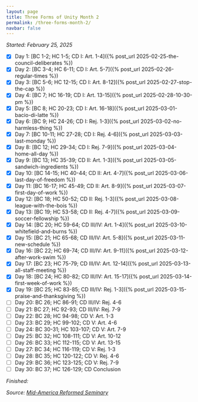 ```yaml
---
layout: page
title: Three Forms of Unity Month 2
permalink: /three-forms-month-2/
navbar: false
---
```


*Started: February 25, 2025*

- [x] Day 1: [BC 1-2; HC 1-5; CD I: Art. 1-4]({% post_url 2025-02-25-the-council-deliberates %})
- [x] Day 2: [BC 3-4; HC 6-11; CD I: Art. 5-7]({% post_url 2025-02-26-regular-times %})
- [x] Day 3: [BC 5-6; HC 12-15; CD I: Art. 8-12]({% post_url 2025-02-27-stop-the-cap %})
- [x] Day 4: [BC 7; HC 16-19; CD I: Art. 13-15]({% post_url 2025-02-28-10-30-pm %})
- [x] Day 5: [BC 8; HC 20-23; CD I: Art. 16-18]({% post_url 2025-03-01-bacio-di-latte %})
- [x] Day 6: [BC 9; HC 24-26; CD I: Rej. 1-3]({% post_url 2025-03-02-no-harmless-thing %})
- [x] Day 7: [BC 10-11; HC 27-28; CD I: Rej. 4-6]({% post_url 2025-03-03-last-monday %})
- [x] Day 8: [BC 12; HC 29-34; CD I: Rej. 7-9]({% post_url 2025-03-04-home-all-day %})
- [x] Day 9: [BC 13; HC 35-39; CD II: Art. 1-3]({% post_url 2025-03-05-sandwich-ingredients %})
- [x] Day 10: [BC 14-15; HC 40-44; CD II: Art. 4-7]({% post_url 2025-03-06-last-day-of-freedom %})
- [x] Day 11: [BC 16-17; HC 45-49; CD II: Art. 8-9]({% post_url 2025-03-07-first-day-of-work %})
- [x] Day 12: [BC 18; HC 50-52; CD II: Rej. 1-3]({% post_url 2025-03-08-league-with-the-bois %})
- [x] Day 13: [BC 19; HC 53-58; CD II: Rej. 4-7]({% post_url 2025-03-09-soccer-fellowship %})
- [x] Day 14: [BC 20; HC 59-64; CD III/IV: Art. 1-4]({% post_url 2025-03-10-whitefield-and-burns %})
- [x] Day 15: [BC 21; HC 65-68; CD III/IV: Art. 5-8]({% post_url 2025-03-11-new-schedule %})
- [x] Day 16: [BC 22; HC 69-74; CD III/IV: Art. 9-11]({% post_url 2025-03-12-after-work-swim %})
- [x] Day 17: [BC 23; HC 75-79; CD III/IV: Art. 12-14]({% post_url 2025-03-13-all-staff-meeting %})
- [x] Day 18: [BC 24; HC 80-82; CD III/IV: Art. 15-17]({% post_url 2025-03-14-first-week-of-work %})
- [x] Day 19: [BC 25; HC 83-85; CD III/IV: Rej. 1-3]({% post_url 2025-03-15-praise-and-thanksgiving %})
- [ ] Day 20: BC 26; HC 86-91; CD III/IV: Rej. 4-6
- [ ] Day 21: BC 27; HC 92-93; CD III/IV: Rej. 7-9
- [ ] Day 22: BC 28; HC 94-98; CD V: Art. 1-3
- [ ] Day 23: BC 29; HC 99-102; CD V: Art. 4-6
- [ ] Day 24: BC 30-31; HC 103-107; CD V: Art. 7-9
- [ ] Day 25: BC 32; HC 108-111; CD V: Art. 10-12
- [ ] Day 26: BC 33; HC 112-115; CD V: Art. 13-15
- [ ] Day 27: BC 34; HC 116-119; CD V: Rej. 1-3
- [ ] Day 28: BC 35; HC 120-122; CD V: Rej. 4-6
- [ ] Day 29: BC 36; HC 123-125; CD V: Rej. 7-9
- [ ] Day 30: BC 37; HC 126-129; CD Conclusion

*Finished:*

*Source:* [*Mid-America Reformed Seminary*](https://s3.us-west-1.amazonaws.com/blog.swang.cloud/reformed-standards-monthly.pdf)